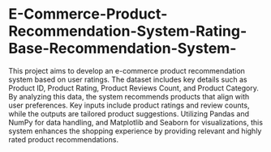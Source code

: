 # E-Commerce-Product-Recommendation-System-Rating-Base-Recommendation-System-
This project aims to develop an e-commerce product recommendation system based on user ratings. The dataset includes key details such as Product ID, Product Rating, Product Reviews Count, and Product Category. By analyzing this data, the system recommends products that align with user preferences. Key inputs include product ratings and review counts, while the outputs are tailored product suggestions. Utilizing Pandas and NumPy for data handling, and Matplotlib and Seaborn for visualizations, this system enhances the shopping experience by providing relevant and highly rated product recommendations.
